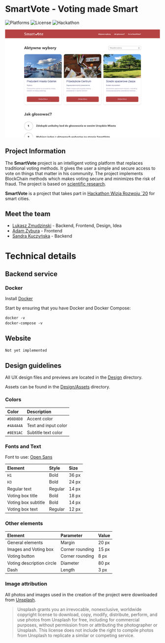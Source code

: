 # SmartVote - Voting made Smart

![Platforms](https://img.shields.io/badge/platforms-Web-lightgrey)
![License](https://img.shields.io/badge/license-MIT-green)
![Hackathon](https://img.shields.io/badge/hackathon-Wizja_Rozwoju_20-red)

![SmartVote preview](preview.png)

## Project Information

The **SmartVote** project is an intelligent voting platform that replaces traditional voting methods. It gives the user a simple and secure access to vote on things that matter in his community. The project implements BlockChain methods which makes voting secure and minimizes the risk of fraud. The project is based on [scientific research](https://skemman.is/bitstream/1946/31161/1/Research-Paper-BBEVS.pdf).

**SmartVote** is a project that takes part in [Hackathon Wizja Rozwoju `20](https://challengerocket.com/wizjarozwoju20) for smart cities.

## Meet the team

- [Lukasz Zmudzinski](https://zmudzinski.me) - Backend, Frontend, Design, Idea
- [Adam Zybura](https://github.com/GuineaPigGod) - Frontend
- [Sandra Kuczyńska](https://github.com/visse0001) - Backend

# Technical details

## Backend service

### Docker

Install [Docker](https://docs.docker.com/get-docker/)

Start by ensuring that you have Docker and Docker Compose:

`docker -v` <br>
`docker-compose -v`


## Website

`Not yet implemented`

## Design guidelines

All UX design files and previews are located in the [Design](https://gitlab.com/lukzmu/smart-vote/-/tree/master/Design) directory.

Assets can be found in the [Design/Assets](https://gitlab.com/lukzmu/smart-vote/-/tree/master/Design/Assets) directory.

### Colors

| **Color** | **Description** |
| :-- | :-- |
| `#D8D8D8` | Accent color |
| `#4A4A4A` | Text and input color |
| `#8E91AC` | Subtitle text color |

### Fonts and Text

Font to use: [Open Sans](https://fonts.google.com/specimen/Open+Sans)

| **Element** | **Style** | **Size** |
| :-- | :-- | :-- |
| `H1` | Bold | 36 px |
| `H3` | Bold | 24 px |
| Regular text | Regular | 14 px |
| Voting box title | Bold | 18 px |
| Voting box subtitle | Bold | 14 px |
| Voting box text | Regular | 12 px |

### Other elements

| **Element** | **Parameter** | **Value** |
| :-- | :-- | :-- |
| General elements | Margin | 20 px |
| Images and Voting box | Corner rounding | 15 px |
| Voting button | Corner rounding | 8 px |
| Voting description circle | Diameter | 80 px |
| Dash | Length | 3 px |

### Image attribution

All photos and images used in the creation of the project were downloaded from [Unsplash](https://unsplash.com/).

> Unsplash grants you an irrevocable, nonexclusive, worldwide copyright license to download, copy, modify, distribute, perform, and use photos from Unsplash for free, including for commercial purposes, without permission from or attributing the photographer or Unsplash. This license does not include the right to compile photos from Unsplash to replicate a similar or competing service.

